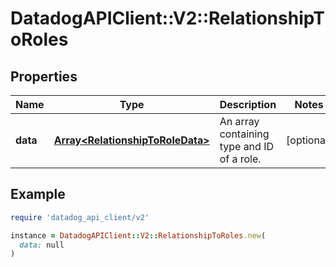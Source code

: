 # DatadogAPIClient::V2::RelationshipToRoles

## Properties

| Name | Type | Description | Notes |
| ---- | ---- | ----------- | ----- |
| **data** | [**Array&lt;RelationshipToRoleData&gt;**](RelationshipToRoleData.md) | An array containing type and ID of a role. | [optional] |

## Example

```ruby
require 'datadog_api_client/v2'

instance = DatadogAPIClient::V2::RelationshipToRoles.new(
  data: null
)
```

